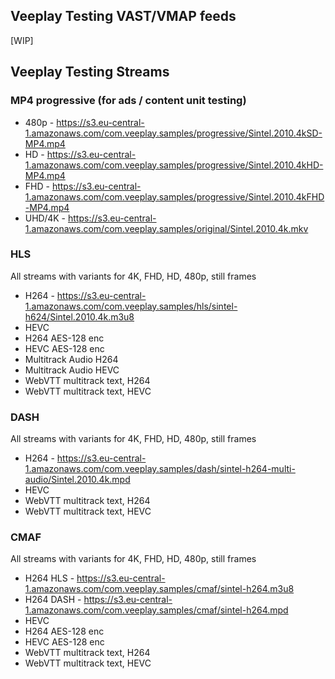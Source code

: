 ## Veeplay Testing VAST/VMAP feeds

[WIP]

## Veeplay Testing Streams

### MP4 progressive (for ads / content unit testing)

- 480p - https://s3.eu-central-1.amazonaws.com/com.veeplay.samples/progressive/Sintel.2010.4kSD-MP4.mp4
- HD - https://s3.eu-central-1.amazonaws.com/com.veeplay.samples/progressive/Sintel.2010.4kHD-MP4.mp4
- FHD - https://s3.eu-central-1.amazonaws.com/com.veeplay.samples/progressive/Sintel.2010.4kFHD-MP4.mp4
- UHD/4K - https://s3.eu-central-1.amazonaws.com/com.veeplay.samples/original/Sintel.2010.4k.mkv

### HLS

All streams with variants for 4K, FHD, HD, 480p, still frames

- H264 - https://s3.eu-central-1.amazonaws.com/com.veeplay.samples/hls/sintel-h624/Sintel.2010.4k.m3u8
- HEVC
- H264 AES-128 enc
- HEVC AES-128 enc
- Multitrack Audio H264
- Multitrack Audio HEVC
- WebVTT multitrack text, H264
- WebVTT multitrack text, HEVC

### DASH

All streams with variants for 4K, FHD, HD, 480p, still frames

- H264 - https://s3.eu-central-1.amazonaws.com/com.veeplay.samples/dash/sintel-h264-multi-audio/Sintel.2010.4k.mpd
- HEVC
- WebVTT multitrack text, H264
- WebVTT multitrack text, HEVC

### CMAF

All streams with variants for 4K, FHD, HD, 480p, still frames

- H264 HLS - https://s3.eu-central-1.amazonaws.com/com.veeplay.samples/cmaf/sintel-h264.m3u8
- H264 DASH - https://s3.eu-central-1.amazonaws.com/com.veeplay.samples/cmaf/sintel-h264.mpd
- HEVC
- H264 AES-128 enc
- HEVC AES-128 enc
- WebVTT multitrack text, H264
- WebVTT multitrack text, HEVC
